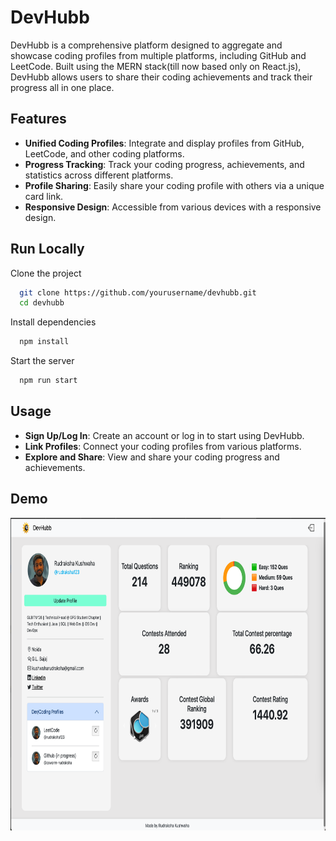 
# DevHubb

DevHubb is a comprehensive platform designed to aggregate and showcase coding profiles from multiple platforms, including GitHub and LeetCode. Built using the MERN stack(till now based only on React.js), DevHubb allows users to share their coding achievements and track their progress all in one place.




## Features

- **Unified Coding Profiles**: Integrate and display profiles from GitHub, LeetCode, and other coding platforms.
- **Progress Tracking**: Track your coding progress, achievements, and statistics across different platforms.
- **Profile Sharing**: Easily share your coding profile with others via a unique card link.
- **Responsive Design**: Accessible from various devices with a responsive design.


## Run Locally

Clone the project

```bash
  git clone https://github.com/yourusername/devhubb.git
  cd devhubb
```

Install dependencies

```bash
  npm install
```

Start the server

```bash
  npm run start
```


## Usage

- **Sign Up/Log In**: Create an account or log in to start using DevHubb.
- **Link Profiles**: Connect your coding profiles from various platforms.
- **Explore and Share**: View and share your coding progress and achievements.



## Demo

<img src="Project photos/photo1.png" alt="Alt text" width="700" height="500">


